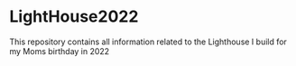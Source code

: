# LightHouse2022
This repository contains all information related to the Lighthouse I build for my Moms birthday in 2022
